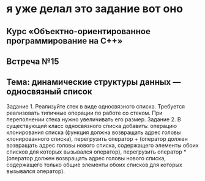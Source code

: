 # я уже делал это задание вот оно
## Курс «Объектно-ориентированное программирование на C++» 
## Встреча №15

##  Тема: динамические структуры данных — односвязный список

Задание 1.
Реализуйте стек в виде односвязного списка. Требуется
реализовать типичные операции по работе со стеком.
При переполнении стека нужно увеличивать его размер.
Задание 2.
В существующий класс односвязного списка добавить:
операцию клонирования списка (функция должна возвращать адрес головы клонированного списка), перегрузить
оператор + (оператор должен возвращать адрес головы
нового списка, содержащего элементы обоих списков для
которых вызывался оператор), перегрузить оператор *
(оператор должен возвращать адрес головы нового списка,
содержащего только общие элементы обоих списков для
которых вызывался оператор).